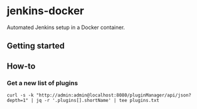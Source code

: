 # jenkins-docker
 
Automated Jenkins setup in a Docker container.

## Getting started

## How-to

### Get a new list of plugins
```
curl -s -k "http://admin:admin@localhost:8080/pluginManager/api/json?depth=1" | jq -r '.plugins[].shortName' | tee plugins.txt
```
